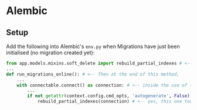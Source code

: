 # Alembic

## Setup
Add the following into Alembic's `env.py` when Migrations have just been initialised (no migration created yet):
```python
from app.models.mixins.soft_delete import rebuild_partial_indexes # <-- Add this import.
...
def run_migrations_online(): # <-- Then at the end of this method,
    ...
    with connectable.connect() as connection: # <-- inside the use of the connection,
        ...
        if not getattr(context.config.cmd_opts, 'autogenerate', False): # <-- add these lines.
            rebuild_partial_indexes(connection) # <-- yes, this one too.
```
